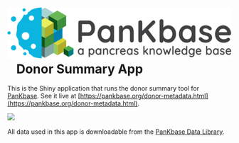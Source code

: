 # ![](files/PanKbase_logo-black-tagline.svg) &nbsp;&nbsp; Donor Summary App

This is the Shiny application that runs the donor summary tool for [PanKbase](https://pankbase.org).
See it live at [https://pankbase.org/donor-metadata.html](https://pankbase.org/donor-metadata.html).

![](files/app_recording.gif)

 All data used in this app is downloadable from the [PanKbase Data Library](https://data.pankbase.org/multireport/?type=Donor).
